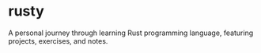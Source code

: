 # rusty
A personal journey through learning Rust programming language, featuring projects, exercises, and notes.
